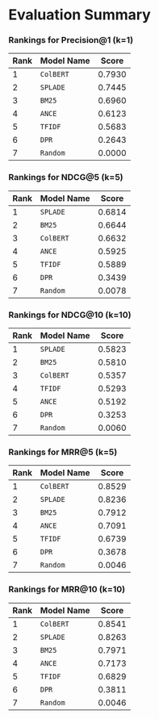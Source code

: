 # Evaluation Summary

### Rankings for Precision@1 (k=1)

| Rank | Model Name | Score |
|------|-------------|--------|
| 1 | `ColBERT` | 0.7930 |
| 2 | `SPLADE` | 0.7445 |
| 3 | `BM25` | 0.6960 |
| 4 | `ANCE` | 0.6123 |
| 5 | `TFIDF` | 0.5683 |
| 6 | `DPR` | 0.2643 |
| 7 | `Random` | 0.0000 |

### Rankings for NDCG@5 (k=5)

| Rank | Model Name | Score |
|------|-------------|--------|
| 1 | `SPLADE` | 0.6814 |
| 2 | `BM25` | 0.6644 |
| 3 | `ColBERT` | 0.6632 |
| 4 | `ANCE` | 0.5925 |
| 5 | `TFIDF` | 0.5889 |
| 6 | `DPR` | 0.3439 |
| 7 | `Random` | 0.0078 |

### Rankings for NDCG@10 (k=10)

| Rank | Model Name | Score |
|------|-------------|--------|
| 1 | `SPLADE` | 0.5823 |
| 2 | `BM25` | 0.5810 |
| 3 | `ColBERT` | 0.5357 |
| 4 | `TFIDF` | 0.5293 |
| 5 | `ANCE` | 0.5192 |
| 6 | `DPR` | 0.3253 |
| 7 | `Random` | 0.0060 |

### Rankings for MRR@5 (k=5)

| Rank | Model Name | Score |
|------|-------------|--------|
| 1 | `ColBERT` | 0.8529 |
| 2 | `SPLADE` | 0.8236 |
| 3 | `BM25` | 0.7912 |
| 4 | `ANCE` | 0.7091 |
| 5 | `TFIDF` | 0.6739 |
| 6 | `DPR` | 0.3678 |
| 7 | `Random` | 0.0046 |

### Rankings for MRR@10 (k=10)

| Rank | Model Name | Score |
|------|-------------|--------|
| 1 | `ColBERT` | 0.8541 |
| 2 | `SPLADE` | 0.8263 |
| 3 | `BM25` | 0.7971 |
| 4 | `ANCE` | 0.7173 |
| 5 | `TFIDF` | 0.6829 |
| 6 | `DPR` | 0.3811 |
| 7 | `Random` | 0.0046 |
